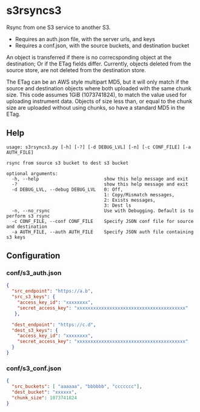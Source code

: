 # s3rsyncs3
Rsync from one S3 service to another S3.  

* Requires an auth.json file, with the server urls, and keys
* Requires a conf.json, with the source buckets, and destination bucket

An object is transferred if there is no correcsponding object at the destination; Or if the ETag fields differ. Currently, objects deleted from the source store, are not deleted from the destination store.

The ETag can be an AWS style multipart MD5, but it will only match if the source and destination objects where both uploaded with the same chunk size. This code assumes 1GiB (1073741824), to match the value used for uploading instrument data. Objects of size less than, or equal to the chunk size are uploaded without using chunks, so have a standard MD5 in the ETag.

## Help
```
usage: s3rsyncs3.py [-h] [-?] [-d DEBUG_LVL] [-n] [-c CONF_FILE] [-a AUTH_FILE]

rsync from source s3 bucket to dest s3 bucket

optional arguments:
  -h, --help                        show this help message and exit
  -?                                show this help message and exit
  -d DEBUG_LVL, --debug DEBUG_LVL   0: Off, 
                                    1: Copy/Mismatch messages, 
                                    2: Exists messages,
                                    3: Dest ls
  -n, --no_rsync                    Use with Debugging. Default is to perform s3 rsync
  -c CONF_FILE, --conf CONF_FILE    Specify JSON conf file for source and destination
  -a AUTH_FILE, --auth AUTH_FILE    Specify JSON auth file containing s3 keys
```

## Configuration

### conf/s3_auth.json
```json
{
  "src_endpoint": "https://a.b",
  "src_s3_keys": {
    "access_key_id": "xxxxxxxx",
    "secret_access_key": "xxxxxxxxxxxxxxxxxxxxxxxxxxxxxxxxxxxxxxxx"
   },

  "dest_endpoint": "https://c.d",
  "dest_s3_keys": {
    "access_key_id": "xxxxxxxx",
    "secret_access_key": "xxxxxxxxxxxxxxxxxxxxxxxxxxxxxxxxxxxxxxxx"
  }
}
```

### conf/s3_conf.json
```json
{
  "src_buckets": [ "aaaaaa", "bbbbbb", "ccccccc"],
  "dest_bucket": "xxxxxx",
  "chunk_size": 1073741824
}
```

